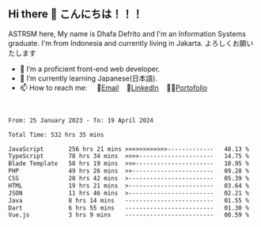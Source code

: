 ## Hi there 👋 こんにちは！！！
ASTRSM here, My name is Dhafa Defrito and I'm an Information Systems graduate. I'm from Indonesia and currently living in Jakarta. よろしくお願いたします

- 🔭 I’m a proficient front-end web developer.
- 🌱 I’m currently learning Japanese(日本語).
- 📫 How to reach me: &nbsp;&nbsp;&nbsp;&nbsp;📧[Email](ddefrito@gmail.com)&nbsp;&nbsp;&nbsp;&nbsp;💼[LinkedIn](https://www.linkedin.com/in/dhafa-defrita-rama-yudistira-9357a9229/)&nbsp;&nbsp;&nbsp;&nbsp;👨‍🎨[Portofolio](https://ddefrito.vercel.app/)
<br>
<!-- <p align="left">
<a href="https://github.com/ASTRSM">
  <img height="180em" src="https://github-readme-stats-eight-theta.vercel.app/api?username=ASTRSM&show_icons=true&theme=dracula&include_all_commits=true&count_private=true"/>
  <img height="180em" src="https://github-readme-stats-eight-theta.vercel.app/api/top-langs/?username=ASTRSM&layout=compact&langs_count=8&theme=dracula"/>
</a>
</p> -->

<!--START_SECTION:waka-->

```txt
From: 25 January 2023 - To: 19 April 2024

Total Time: 532 hrs 35 mins

JavaScript       256 hrs 21 mins >>>>>>>>>>>>-------------   48.13 %
TypeScript       78 hrs 34 mins  >>>>---------------------   14.75 %
Blade Template   58 hrs 19 mins  >>>----------------------   10.95 %
PHP              49 hrs 26 mins  >>-----------------------   09.28 %
CSS              28 hrs 42 mins  >------------------------   05.39 %
HTML             19 hrs 21 mins  >------------------------   03.64 %
JSON             11 hrs 46 mins  >------------------------   02.21 %
Java             8 hrs 14 mins   -------------------------   01.55 %
Dart             6 hrs 55 mins   -------------------------   01.30 %
Vue.js           3 hrs 9 mins    -------------------------   00.59 %
```

<!--END_SECTION:waka-->
